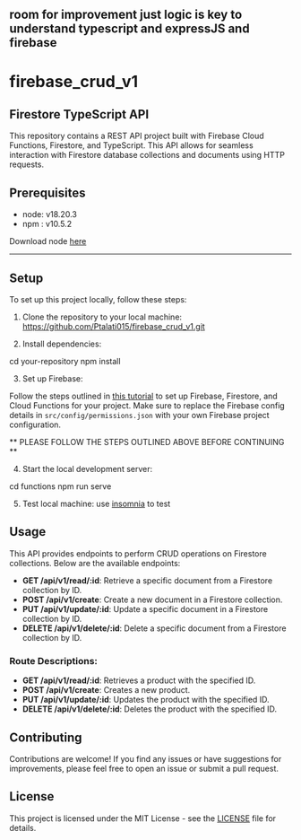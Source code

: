 ## room for improvement just logic is key to understand typescript and expressJS and firebase 


# firebase_crud_v1

## Firestore TypeScript API

This repository contains a REST API project built with Firebase Cloud Functions, Firestore, and TypeScript. This API allows for seamless interaction with Firestore database collections and documents using HTTP requests.

## Prerequisites

- node: v18.20.3
- npm : v10.5.2


Download node [here](https://nodejs.org/en/download/prebuilt-installer)


<hr>

## Setup

To set up this project locally, follow these steps:


1. Clone the repository to your local machine: https://github.com/Ptalati015/firebase_crud_v1.git


2. Install dependencies:

  cd your-repository
  npm install

3. Set up Firebase:

Follow the steps outlined in [this tutorial](https://blog.logrocket.com/building-rest-api-firebase-cloud-functions-typescript-firestore/) to set up Firebase, Firestore, and Cloud Functions for your project. Make sure to replace the Firebase config details in `src/config/permissions.json` with your own Firebase project configuration.


** PLEASE FOLLOW THE STEPS OUTLINED ABOVE BEFORE CONTINUING **




4. Start the local development server:

cd functions
npm run serve


5. Test local machine:
use [insomnia]((https://dev.to/kmcknight91/how-to-use-insomnia-to-test-api-endpoints-1lad)) to test 


## Usage

This API provides endpoints to perform CRUD operations on Firestore collections. Below are the available endpoints:

- **GET /api/v1/read/:id**: Retrieve a specific document from a Firestore collection by ID.
- **POST /api/v1/create**: Create a new document in a Firestore collection.
- **PUT /api/v1/update/:id**: Update a specific document in a Firestore collection by ID.
- **DELETE /api/v1/delete/:id**: Delete a specific document from a Firestore collection by ID.


### Route Descriptions:

- **GET /api/v1/read/:id**: Retrieves a product with the specified ID.
- **POST /api/v1/create**: Creates a new product.
- **PUT /api/v1/update/:id**: Updates the product with the specified ID.
- **DELETE /api/v1/delete/:id**: Deletes the product with the specified ID.

## Contributing

Contributions are welcome! If you find any issues or have suggestions for improvements, please feel free to open an issue or submit a pull request.

## License

This project is licensed under the MIT License - see the [LICENSE](LICENSE) file for details.






